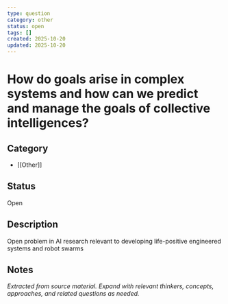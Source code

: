 ```yaml
---
type: question
category: other
status: open
tags: []
created: 2025-10-20
updated: 2025-10-20
---
```


# How do goals arise in complex systems and how can we predict and manage the goals of collective intelligences?

## Category

- [[Other]]

## Status

Open

## Description

Open problem in AI research relevant to developing life-positive engineered systems and robot swarms

## Notes

*Extracted from source material. Expand with relevant thinkers, concepts, approaches, and related questions as needed.*
